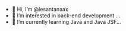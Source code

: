 - 👋 Hi, I’m @lesantanaax
- 👀 I’m interested in back-end development ...
- 🌱 I’m currently learning Java and Java JSF...

<!---
lesantanaax/lesantanaax is a ✨ special ✨ repository because its `README.md` (this file) appears on your GitHub profile.
You can click the Preview link to take a look at your changes.
--->
